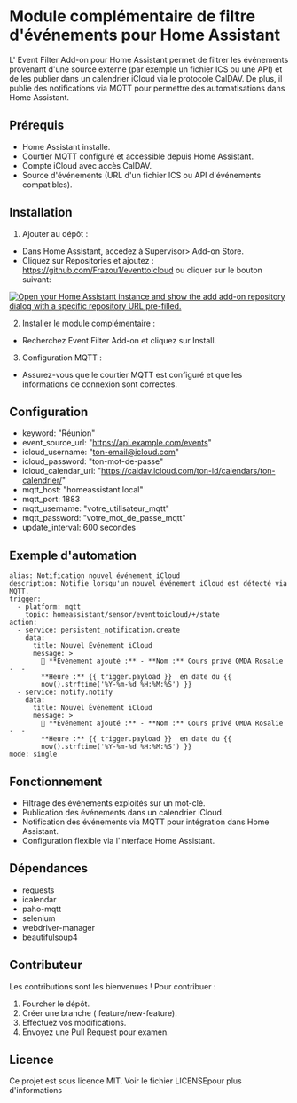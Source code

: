 # Module complémentaire de filtre d'événements pour Home Assistant

L' Event Filter Add-on pour Home Assistant permet de filtrer les événements provenant d'une source externe (par exemple un fichier ICS ou une API) et de les publier dans un calendrier iCloud via le protocole CalDAV. De plus, il publie des notifications via MQTT pour permettre des automatisations dans Home Assistant.

## Prérequis
-  Home Assistant installé.
-  Courtier MQTT configuré et accessible depuis Home Assistant.
-  Compte iCloud avec accès CalDAV.
-  Source d'événements (URL d'un fichier ICS ou API d'événements compatibles).

## Installation

1. Ajouter au dépôt :
  - Dans Home Assistant, accédez à Supervisor> Add-on Store.
  - Cliquez sur Repositories et ajoutez : https://github.com/Frazou1/eventtoicloud
    ou cliquer sur le bouton suivant:

   [![Open your Home Assistant instance and show the add add-on repository dialog with a specific repository URL pre-filled.](https://my.home-assistant.io/badges/supervisor_add_addon_repository.svg)](https://my.home-assistant.io/redirect/supervisor_add_addon_repository/?repository_url=https%3A%2F%2Fgithub.com%2Ffrazou1%2feventtoicloud)
   

2. Installer le module complémentaire :
  - Recherchez Event Filter Add-on et cliquez sur Install.

3. Configuration MQTT :
  - Assurez-vous que le courtier MQTT est configuré et que les informations de connexion sont correctes.

## Configuration

-  keyword: "Réunion"
-  event_source_url: "https://api.example.com/events"
-  icloud_username: "ton-email@icloud.com"
-  icloud_password: "ton-mot-de-passe"
-  icloud_calendar_url: "https://caldav.icloud.com/ton-id/calendars/ton-calendrier/"
-  mqtt_host: "homeassistant.local"
-  mqtt_port: 1883
-  mqtt_username: "votre_utilisateur_mqtt"
-  mqtt_password: "votre_mot_de_passe_mqtt"
-  update_interval: 600 secondes

## Exemple d'automation
```
alias: Notification nouvel événement iCloud
description: Notifie lorsqu'un nouvel événement iCloud est détecté via MQTT.
trigger:
  - platform: mqtt
    topic: homeassistant/sensor/eventtoicloud/+/state
action:
  - service: persistent_notification.create
    data:
      title: Nouvel Événement iCloud
      message: >
        📅 **Événement ajouté :** - **Nom :** Cours privé QMDA Rosalie -  -
        **Heure :** {{ trigger.payload }}  en date du {{
        now().strftime('%Y-%m-%d %H:%M:%S') }}
  - service: notify.notify
    data:
      title: Nouvel Événement iCloud
      message: >
        📅 **Événement ajouté :** - **Nom :** Cours privé QMDA Rosalie -  -
        **Heure :** {{ trigger.payload }}  en date du {{
        now().strftime('%Y-%m-%d %H:%M:%S') }}
mode: single

```


## Fonctionnement

-  Filtrage des événements exploités sur un mot-clé.
-  Publication des événements dans un calendrier iCloud.
-  Notification des événements via MQTT pour intégration dans Home Assistant.
-  Configuration flexible via l'interface Home Assistant.

## Dépendances

- requests
- icalendar
- paho-mqtt
- selenium
- webdriver-manager
- beautifulsoup4

## Contributeur
Les contributions sont les bienvenues ! Pour contribuer :

1. Fourcher le dépôt.
2. Créer une branche ( feature/new-feature).
3. Effectuez vos modifications.
4. Envoyez une Pull Request pour examen.

## Licence
Ce projet est sous licence MIT. Voir le fichier LICENSEpour plus d'informations
